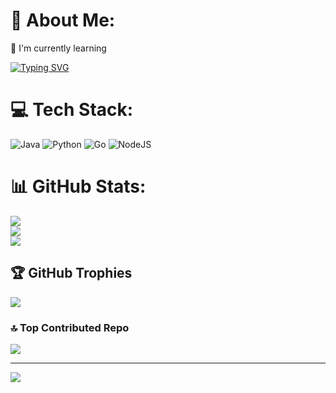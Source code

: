 # 💫 About Me:
🌱 I'm currently learning

[![Typing SVG](https://readme-typing-svg.demolab.com/?lines=First+line+of+text;Second+line+of+text)](https://git.io/typing-svg)


# 💻 Tech Stack:
![Java](https://img.shields.io/badge/java-%23ED8B00.svg?style=for-the-badge&logo=openjdk&logoColor=white) ![Python](https://img.shields.io/badge/python-3670A0?style=for-the-badge&logo=python&logoColor=ffdd54) ![Go](https://img.shields.io/badge/go-%2300ADD8.svg?style=for-the-badge&logo=go&logoColor=white) ![NodeJS](https://img.shields.io/badge/node.js-6DA55F?style=for-the-badge&logo=node.js&logoColor=white)
# 📊 GitHub Stats:
![](https://github-readme-stats.vercel.app/api?username=WallyWay&theme=dark&hide_border=false&include_all_commits=false&count_private=false)<br/>
![](https://github-readme-streak-stats.herokuapp.com/?user=WallyWay&theme=dark&hide_border=false)<br/>
![](https://github-readme-stats.vercel.app/api/top-langs/?username=WallyWay&theme=dark&hide_border=false&include_all_commits=false&count_private=false&layout=compact)

## 🏆 GitHub Trophies
![](https://github-profile-trophy.vercel.app/?username=WallyWay&theme=tokyonight&no-frame=false&no-bg=false&margin-w=4)

### 🔝 Top Contributed Repo
![](https://github-contributor-stats.vercel.app/api?username=WallyWay&limit=5&theme=tokyonight&combine_all_yearly_contributions=true)

---
[![](https://visitcount.itsvg.in/api?id=WallyWay&icon=2&color=11)](https://visitcount.itsvg.in)

<!-- Proudly created with GPRM ( https://gprm.itsvg.in ) -->
